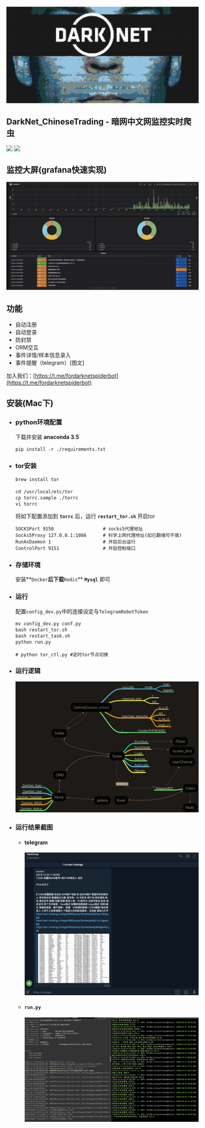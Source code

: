 ![mosaic.jpg](media/mosaic.jpg)
## DarkNet_ChineseTrading - 暗网中文网监控实时爬虫
![](https://img.shields.io/badge/language-python3-orange.svg)
![](https://img.shields.io/badge/platform-mac|lunix|window-orange.svg)


## 监控大屏(grafana快速实现)
![](media/grafana.png)



## 功能

- 自动注册
- 自动登录
- 防封禁
- ORM交互
- 事件详情/样本信息录入
- 事件提醒（telegram）[图文]

加入我们：[https://t.me/fordarknetspiderbot](https://t.me/fordarknetspiderbot)

## 安装(Mac下)

- ### python环境配置

	下载并安装 **anaconda 3.5**

	```
	pip install -r ./requirements.txt
	```
	
- ### tor安装
	
	```
	brew install tor
	
	cd /usr/local/etc/tor
	cp torrc.sample ./torrc
	vi torrc
	```
	将如下配置添加到 **```torrc```** 后，运行 **```restart_tor.sh```** 开启tor
	
	```
	SOCKSPort 9150 					# socks5代理地址
	Socks5Proxy 127.0.0.1:1086 		# 科学上网代理地址(如已翻墙可不填)
	RunAsDaemon 1 					# 开启后台运行
	ControlPort 9151 				# 开启控制端口
	
	```
	
- ### 存储环境

	安装**```Docker```**后下载**```Redis```** **```Mysql```** 即可

- ### 运行
	配置```config_dev.py```中的连接设定与```TelegramRobotToken```

	```
	mv config_dev.py conf.py 
	bash restart_tor.sh
	bash restart_task.sh
	python run.py
	
	# python tor_ctl.py #定时tor节点切换
	```
	
- ### 运行逻辑
	
	![](media/DarkNet.png)
	
- ### 运行结果截图

	- #### telegram
		
		![](media/newtg.png)
		
	- #### ```run.py```
	
		![](media/run.png)
	
	
	
	
	
	



